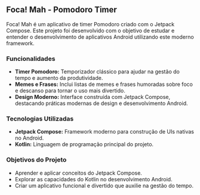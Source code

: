 
## Foca! Mah - Pomodoro Timer

Foca! Mah é um aplicativo de timer Pomodoro criado com o Jetpack Compose. Este projeto foi desenvolvido com o objetivo de estudar e entender o desenvolvimento de aplicativos Android utilizando este moderno framework.

### Funcionalidades

- **Timer Pomodoro:** Temporizador clássico para ajudar na gestão do tempo e aumento da produtividade.
- **Memes e Frases:** Inclui listas de memes e frases humoradas sobre foco e descanso para tornar o uso mais divertido.
- **Design Moderno:** Interface construída com Jetpack Compose, destacando práticas modernas de design e desenvolvimento Android.

### Tecnologias Utilizadas

- **Jetpack Compose:** Framework moderno para construção de UIs nativas no Android.
- **Kotlin:** Linguagem de programação principal do projeto.

### Objetivos do Projeto

- Aprender e aplicar conceitos do Jetpack Compose.
- Explorar as capacidades do Kotlin no desenvolvimento Android.
- Criar um aplicativo funcional e divertido que auxilie na gestão do tempo.
